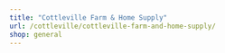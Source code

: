 ```yaml
---
title: "Cottleville Farm & Home Supply"
url: /cottleville/cottleville-farm-and-home-supply/
shop: general
---
```

